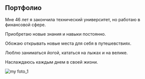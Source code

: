 ## Портфолио

Мне 46 лет я закончила технический университет, но работаю в финансовой сфере.

Приобретаю новые знания и навыки постоянно.

Обожаю открывать новые места для себя в путешевствиях.

Люблю заниматься йогой, кататься на лыжах и на велике.

Наслаждаюсь каждым днем в своей жизни.

![my foto_1](https://user-images.githubusercontent.com/120127080/208734494-1ded5a80-3cf5-4f1d-bbc9-6369935d3dcf.jpg)

